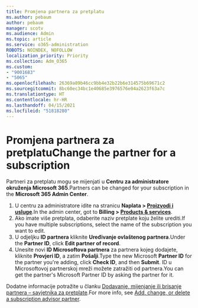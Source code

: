 ```yaml
---
title: Promjena partnera za pretplatu
ms.author: pebaum
author: pebaum
manager: scotv
ms.audience: Admin
ms.topic: article
ms.service: o365-administration
ROBOTS: NOINDEX, NOFOLLOW
localization_priority: Priority
ms.collection: Adm_O365
ms.custom:
- "9001683"
- "5065"
ms.openlocfilehash: 26369a89b46cc9bb4e32b22b6e314575b69671c2
ms.sourcegitcommit: 8bc60ec34bc1e40685e3976576e04a2623f63a7c
ms.translationtype: HT
ms.contentlocale: hr-HR
ms.lasthandoff: 04/15/2021
ms.locfileid: "51818280"
---
```

# <a name="change-the-partner-for-a-subscription"></a><span data-ttu-id="6dfb6-102">Promjena partnera za pretplatu</span><span class="sxs-lookup"><span data-stu-id="6dfb6-102">Change the partner for a subscription</span></span>

<span data-ttu-id="6dfb6-103">Partneri za pretplatu mogu se mijenjati u **Centru za administratore okruženja Microsoft 365**.</span><span class="sxs-lookup"><span data-stu-id="6dfb6-103">Partners can be changed for your subscription in the **Microsoft 365 Admin Center**.</span></span>

1. <span data-ttu-id="6dfb6-104">U centru za administratore idite na stranicu **Naplata > [Proizvodi i usluge](https://go.microsoft.com/fwlink/p/?linkid=842054)**.</span><span class="sxs-lookup"><span data-stu-id="6dfb6-104">In the admin center, got to **Billing > [Products & services](https://go.microsoft.com/fwlink/p/?linkid=842054)**.</span></span> 
2. <span data-ttu-id="6dfb6-105">Ako imate više pretplata, odaberite naziv pretplate koju želite urediti.</span><span class="sxs-lookup"><span data-stu-id="6dfb6-105">If you have multiple subscriptions, select the name of the subscription you want to edit.</span></span> 
3. <span data-ttu-id="6dfb6-106">U odjeljku **ID partnera** kliknite **Uređivanje ovlaštenog partnera**.</span><span class="sxs-lookup"><span data-stu-id="6dfb6-106">Under the **Partner ID**, click **Edit partner of record**.</span></span>
4. <span data-ttu-id="6dfb6-107">Unesite novi **ID Microsoftova partnera** za partnera kojeg dodajete, kliknite **Provjeri ID**, a zatim **Pošalji**.</span><span class="sxs-lookup"><span data-stu-id="6dfb6-107">Type the new Microsoft **Partner ID** for the partner you're adding, click **Check ID**, and then **Submit**.</span></span> <span data-ttu-id="6dfb6-108">ID u Microsoftovoj partnerskoj mreži možete zatražiti od partnera.</span><span class="sxs-lookup"><span data-stu-id="6dfb6-108">You can get the partner's Microsoft Partner ID by asking the partner for it.</span></span>

<span data-ttu-id="6dfb6-109">Dodatne informacije potražite u članku [Dodavanje, mijenjanje ili brisanje partnera – savjetnika za pretplate](https://docs.microsoft.com/microsoft-365/admin/misc/add-partner).</span><span class="sxs-lookup"><span data-stu-id="6dfb6-109">For more info, see [Add, change, or delete a subscription advisor partner](https://docs.microsoft.com/microsoft-365/admin/misc/add-partner).</span></span> 
